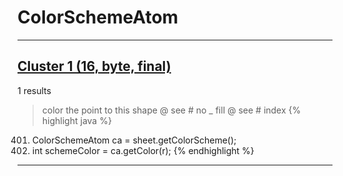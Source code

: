 # ColorSchemeAtom

***

## [Cluster 1 (16, byte, final)](./1)
1 results
> color the point to this shape @ see # no _ fill @ see # index 
{% highlight java %}
401. ColorSchemeAtom ca = sheet.getColorScheme();
402. int schemeColor = ca.getColor(r);
{% endhighlight %}

***

